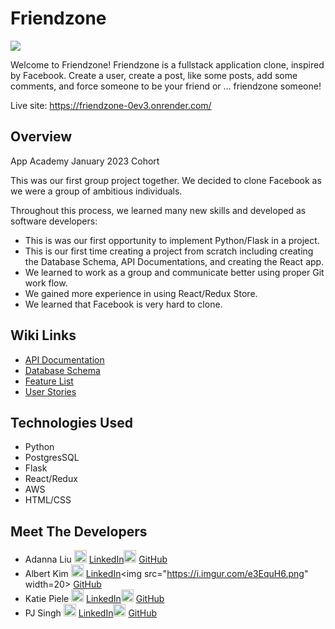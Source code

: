 # Friendzone

<img src="https://i.imgur.com/pJqEsIj.png">

Welcome to Friendzone!
Friendzone is a fullstack application clone, inspired by Facebook. Create a user, create a post, like some posts, add some comments,
and force someone to be your friend or ... friendzone someone!

Live site: https://friendzone-0ev3.onrender.com/

## Overview

App Academy January 2023 Cohort

This was our first group project together. We decided to clone Facebook as we were a group of ambitious individuals.

Throughout this process, we learned many new skills and developed as software developers:

- This is was our first opportunity to implement Python/Flask in a project.
- This is our first time creating a project from scratch including creating the Database Schema, API Documentations, and creating the React app.
- We learned to work as a group and communicate better using proper Git work flow.
- We gained more experience in using React/Redux Store.
- We learned that Facebook is very hard to clone.

## Wiki Links
- [API Documentation](https://github.com/KatiePee/FriendZone/wiki/API-Documentation)
- [Database Schema](https://github.com/KatiePee/FriendZone/wiki/Database-Schema)
- [Feature List](https://github.com/KatiePee/FriendZone/wiki/Feature-List)
- [User Stories](https://github.com/KatiePee/FriendZone/wiki/User-Stories)

## Technologies Used
- Python
- PostgresSQL
- Flask
- React/Redux
- AWS
- HTML/CSS


## Meet The Developers

- Adanna Liu <img src="https://i.imgur.com/YxvVUbL.png" width=20> [LinkedIn](https://www.linkedin.com/in/adanna-liu-7505161a5/)<img src="https://i.imgur.com/e3EquH6.png" width=20> [GitHub](https://github.com/aliu7198)
- Albert Kim <img src="https://i.imgur.com/YxvVUbL.png" width=20> [LinkedIn](https://www.linkedin.com/in/albertkim01/")<img src="https://i.imgur.com/e3EquH6.png" width=20> [GitHub](https://github.com/alberthskim)
- Katie Piele <img src="https://i.imgur.com/YxvVUbL.png" width=20> [LinkedIn](https://www.linkedin.com/in/katie-piele/)<img src="https://i.imgur.com/e3EquH6.png" width=20> [GitHub](https://github.com/KatiePee)
- PJ Singh <img src="https://i.imgur.com/YxvVUbL.png" width=20> [LinkedIn](https://www.linkedin.com/in/prabhjot-singh-software-developer/)<img src="https://i.imgur.com/e3EquH6.png" width=20> [GitHub](https://github.com/PjSingh22)

<!-- # Flask React Project

This is the starter for the Flask React project.

## Getting started
1. Clone this repository (only this branch)

2. Install dependencies

      ```bash
      pipenv install -r requirements.txt
      ```

3. Create a **.env** file based on the example with proper settings for your
   development environment

4. Make sure the SQLite3 database connection URL is in the **.env** file

5. This starter organizes all tables inside the `flask_schema` schema, defined
   by the `SCHEMA` environment variable.  Replace the value for
   `SCHEMA` with a unique name, **making sure you use the snake_case
   convention**.

6. Get into your pipenv, migrate your database, seed your database, and run your Flask app

   ```bash
   pipenv shell
   ```

   ```bash
   flask db upgrade
   ```

   ```bash
   flask seed all
   ```

   ```bash
   flask run
   ```

7. To run the React App in development, checkout the [README](./react-app/README.md) inside the `react-app` directory.


## Deployment through Render.com

First, refer to your Render.com deployment articles for more detailed
instructions about getting started with [Render.com], creating a production
database, and deployment debugging tips.

From the [Dashboard], click on the "New +" button in the navigation bar, and
click on "Web Service" to create the application that will be deployed.

Look for the name of the application you want to deploy, and click the "Connect"
button to the right of the name.

Now, fill out the form to configure the build and start commands, as well as add
the environment variables to properly deploy the application.

### Part A: Configure the Start and Build Commands

Start by giving your application a name.

Leave the root directory field blank. By default, Render will run commands from
the root directory.

Make sure the Environment field is set set to "Python 3", the Region is set to
the location closest to you, and the Branch is set to "main".

Next, add your Build command. This is a script that should include everything
that needs to happen _before_ starting the server.

For your Flask project, enter the following command into the Build field, all in
one line:

```shell
# build command - enter all in one line
npm install --prefix react-app &&
npm run build --prefix react-app &&
pip install -r requirements.txt &&
pip install psycopg2 &&
flask db upgrade &&
flask seed all
```

This script will install dependencies for the frontend, and run the build
command in the __package.json__ file for the frontend, which builds the React
application. Then, it will install the dependencies needed for the Python
backend, and run the migration and seed files.

Now, add your start command in the Start field:

```shell
# start script
gunicorn app:app
```

_If you are using websockets, use the following start command instead for increased performance:_

`gunicorn --worker-class eventlet -w 1 app:app`

### Part B: Add the Environment Variables

Click on the "Advanced" button at the bottom of the form to configure the
environment variables your application needs to access to run properly. In the
development environment, you have been securing these variables in the __.env__
file, which has been removed from source control. In this step, you will need to
input the keys and values for the environment variables you need for production
into the Render GUI.

Click on "Add Environment Variable" to start adding all of the variables you
need for the production environment.

Add the following keys and values in the Render GUI form:

- SECRET_KEY (click "Generate" to generate a secure secret for production)
- FLASK_ENV production
- FLASK_APP app
- SCHEMA (your unique schema name, in snake_case)
- REACT_APP_BASE_URL (use render.com url, located at top of page, similar to
  https://this-application-name.onrender.com)

In a new tab, navigate to your dashboard and click on your Postgres database
instance.

Add the following keys and values:

- DATABASE_URL (copy value from Internal Database URL field)

_Note: Add any other keys and values that may be present in your local __.env__
file. As you work to further develop your project, you may need to add more
environment variables to your local __.env__ file. Make sure you add these
environment variables to the Render GUI as well for the next deployment._

Next, choose "Yes" for the Auto-Deploy field. This will re-deploy your
application every time you push to main.

Now, you are finally ready to deploy! Click "Create Web Service" to deploy your
project. The deployment process will likely take about 10-15 minutes if
everything works as expected. You can monitor the logs to see your build and
start commands being executed, and see any errors in the build process.

When deployment is complete, open your deployed site and check to see if you
successfully deployed your Flask application to Render! You can find the URL for
your site just below the name of the Web Service at the top of the page.

[Render.com]: https://render.com/
[Dashboard]: https://dashboard.render.com/ -->
